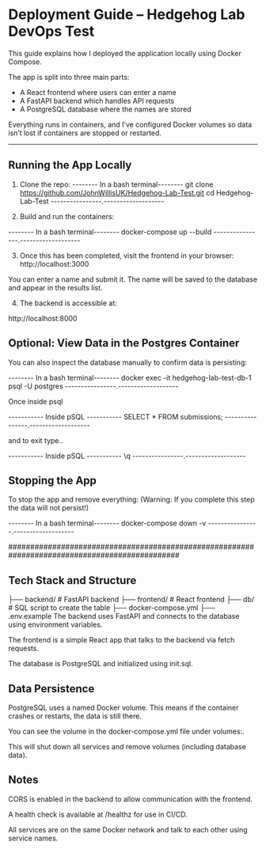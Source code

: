 
# Deployment Guide – Hedgehog Lab DevOps Test

This guide explains how I deployed the application locally using Docker Compose.

The app is split into three main parts:
- A React frontend where users can enter a name
- A FastAPI backend which handles API requests
- A PostgreSQL database where the names are stored

Everything runs in containers, and I’ve configured Docker volumes so data isn’t lost if containers are stopped or restarted.

---

## Running the App Locally

1. Clone the repo:
-------- In a bash terminal--------
git clone https://github.com/JohnWillisUK/Hedgehog-Lab-Test.git
cd Hedgehog-Lab-Test
----------------.-------------------

2. Build and run the containers:

-------- In a bash terminal--------
docker-compose up --build
----------------.-------------------


3. Once this has been completed, visit the frontend in your browser:
http://localhost:3000

You can enter a name and submit it. The name will be saved to the database and appear in the results list.

4. The backend is accessible at:

http://localhost:8000

## Optional: View Data in the Postgres Container
You can also inspect the database manually to confirm data is persisting:

-------- In a bash terminal--------
docker exec -it hedgehog-lab-test-db-1 psql -U postgres
----------------.-------------------

Once inside psql

----------- Inside pSQL -----------
SELECT * FROM submissions;
----------------.-------------------


and to exit type..

----------- Inside pSQL -----------
\q
----------------.-------------------


## Stopping the App
To stop the app and remove everything:
(Warning: If you complete this step the data will not persist!)

-------- In a bash terminal--------
docker-compose down -v
----------------.-------------------



###############################################################################################

## Tech Stack and Structure 

├── backend/     # FastAPI backend
├── frontend/    # React frontend
├── db/          # SQL script to create the table
├── docker-compose.yml
├── .env.example
The backend uses FastAPI and connects to the database using environment variables.

The frontend is a simple React app that talks to the backend via fetch requests.

The database is PostgreSQL and initialized using init.sql.

## Data Persistence 
PostgreSQL uses a named Docker volume. This means if the container crashes or restarts, the data is still there.

You can see the volume in the docker-compose.yml file under volumes:.

This will shut down all services and remove volumes (including database data).

## Notes
CORS is enabled in the backend to allow communication with the frontend.

A health check is available at /healthz for use in CI/CD.

All services are on the same Docker network and talk to each other using service names.
